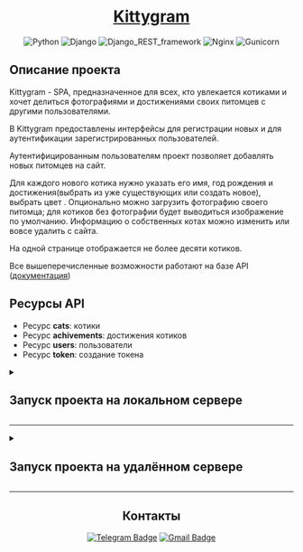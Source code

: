 <div align=center>
  
# [Kittygram](https://kittygramhostname.ddns.net/signin)

![Python](https://img.shields.io/badge/Python-3.9.10-blue)
![Django](https://img.shields.io/badge/Django-3.2.16-blue)
![Django_REST_framework](https://img.shields.io/badge/Django_REST_framework-3.12.4-blue)
![Nginx](https://img.shields.io/badge/Nginx-1.18.0-blue)
![Gunicorn](https://img.shields.io/badge/Gunicorn-20.1.0-blue)
</div>


## Описание проекта

Kittygram - SPA, предназначенное для всех, кто увлекается котиками и хочет делиться фотографиями и достижениями своих питомцев с другими пользователями. 

В Kittygram предоставлены интерфейсы для регистрации новых и для аутентификации зарегистрированных пользователей.

Аутентифицированным пользователям проект позволяет добавлять новых питомцев на сайт.

Для каждого нового котика нужно указать его имя, год рождения и достижения(выбрать из уже существующих или создать новое), выбрать цвет . Опционально можно загрузить фотографию своего питомца; для котиков без фотографии будет выводиться изображение по умолчанию.
Информацию о собственных котах можно изменить или вовсе удалить с сайта.

На одной странице отображается не более десяти котиков.

Все вышеперечисленные возможности работают на базе API ([документация](https://kittygramhostname.ddns.net/redoc/))

## Ресурсы API

* Ресурс **cats**: котики
* Ресурс **achivements**: достижения котиков
* Ресурс **users**: пользователи
* Ресурс **token**: создание токена


<details>
  <summary>
    <h2>Запуск проекта на локальном сервере</h2>
  </summary>

<details>
  <summary>
    <h3>Запуск бэкенда</h3>
  </summary>


> Для MacOs и Linux вместо python использовать python3

1. Клонировать репозиторий.
   ```
   $ git@github.com:dkushlevich/Practicum-by-Yandex-Python.git
   ```
2. Cоздать и активировать виртуальное окружение:
    ```
      $ cd 06_Kittygram/backend/
      $ python -m venv venv
    ```
    Для Windows:
    ```
      $ source venv/Scripts/activate
    ```
    Для MacOs/Linux:
    ```
      $ source venv/bin/activate
    ```
3. Установить зависимости:
    ```
    (venv) $ python -m pip install --upgrade pip
    (venv) $ pip install -r requirements.txt
    ```
4. Создать секретный ключ приложения:
    * Создать файл .env в папке ```/06_Kittygram/backend```
    * Сгенерировать секретный ключ с помощью команды:
        ```
        (venv) $ python -c 'from django.core.management.utils import get_random_secret_key; print(get_random_secret_key())'
        ```
    *  Записать полученный ключ в файл .env по принципу:
        ```
        SECRET_KEY=<Ваш секретный ключ>
        ```
        > Без пробелов и <>

5. Разрешить CORS:

    * Установить пакет django-cors-headers в виртуальном окружении:
        ```
        (venv) $ pip install django-cors-headers 
        ```
        
    *  Подключить его в settings.py:
        ```py
        INSTALLED_APPS = [
            ...
            'rest_framework',
            'corsheaders',
            ...
            ] 
        ```
    * В списке MIDDLEWARE (файл settings.py) зарегистрировать обработчик CorsMiddleware. Он должен быть размещён выше CommonMiddleware:
        ```py
        MIDDLEWARE = [
            ...
            'corsheaders.middleware.CorsMiddleware',
            'django.middleware.common.CommonMiddleware',
            ...
        ]
        ```
    * Разрешить обрабатывать запросы, приходящие c localhost:3000 для api/ (файл settings.py):
        
        ```py
            CORS_URLS_REGEX = r'^/api/.*$'
            CORS_ALLOWED_ORIGINS = [
                'http://localhost:3000',
            ] 
        ```

5. Выполнить миграции:
    ```
    (venv) $ python manage.py migrate
    ```

6. Загрузить статику
    ```
    (venv) $ python manage.py collectstatic
    (venv) $ python manage.py generateschema > static_backend/redoc.yaml
    ```
7. Запустить сервер:
    ```
    (venv) $ python manage.py runserver
    ```
После выполнения вышеперечисленных инструкций бэкенд проекта будет доступен по адресу http://127.0.0.1:8000/

> Подробная документация API доступна после запуска сервера по адресу http://127.0.0.1:8000/redoc/

</details>

---

<details>
  <summary>
    <h3>Подключение фронтенда</h3>
  </summary>

1. Разрешить CORS:

    * Установить пакет django-cors-headers в виртуальном окружении:
        ```
        (venv) $ pip install django-cors-headers 
        ```
        
    *  Подключить его в settings.py:
        ```py
        INSTALLED_APPS = [
            ...
            'rest_framework',
            'corsheaders',
            ...
            ] 
        ```
    * В списке MIDDLEWARE (файл settings.py) зарегистрировать обработчик CorsMiddleware. Он должен быть размещён выше CommonMiddleware:
        ```py
        MIDDLEWARE = [
            ...
        'corsheaders.middleware.CorsMiddleware',
        'django.middleware.common.CommonMiddleware',
        ...
        ]
        ```
    * Разрешить обрабатывать запросы, приходящие c localhost:3000 для api/ (файл settings.py):
        
        ```py
            CORS_URLS_REGEX = r'^/api/.*$'
            CORS_ALLOWED_ORIGINS = [
                'http://localhost:3000',
            ] 
        ```
2. Перейти в папку /06_Kittygram/frontend и установить зависимости:
    
    ```
        npm -i
    ```
3. Запустить проект: 
    
    ```
        npm run start
    ```
    После выполнения вышеперечисленных инструкций проект будет доступен по адресу http://localhost:3000
    </details>
 </details>

---

<details>
  <summary>
    <h2>Запуск проекта на удалённом сервере</h2>
  </summary>


1. Подключиться к удалённому серверу (Linux Ubuntu 22.04 с публичным ip):
   ```
   $ ssh -i путь_до_файла_с_SSH_ключом/название_файла_с_SSH_ключом_без_расширения login@ip
   ```

2. Клонировать репозиторий:
   ```
   $ git clone git@github.com:dkushlevich/Practicum-by-Yandex-Python.git
   ```
3. Cоздать и активировать виртуальное окружение:
    ```
      $ cd 06_Kittygram/backend/
      $ python -m venv venv
      $ source venv/bin/activate
    ```
4. Установить зависимости:
    ```
    (venv) $ python -m pip install --upgrade pip
    (venv) $ pip install -r requirements.txt
    ```
5. Создать секретный ключ приложения:
    * Создать файл .env в папке ```/06_Kittygram/backend```
    * Сгенерировать секретный ключ с помощью команды:
        ```
        (venv) $ python -c 'from django.core.management.utils import get_random_secret_key; print(get_random_secret_key())'
        ```
    *  Записать полученный ключ в файл .env по принципу:
        ```
        SECRET_KEY=<Ваш секретный ключ>
        ```
        > Без пробелов и <>

6. Выполнить миграции:
    ```
    (venv) $ python manage.py migrate
    ```

7. Установить Gunicorn:
    ```
    pip install gunicorn==20.1.0
    ```
8. Создать юнит для Gunicorn:
    ```
    sudo nano /etc/systemd/system/gunicorn_kittygram.service 
    ```
    Прописать
    ```
    [Unit]
    Description=gunicorn daemon 
    After=network.target 

    [Service]
    User=<Имя пользователя> 
    
    WorkingDirectory=<Путь к директории проекта>
    
    ExecStart=<директория-с-проектом>/<путь-до-gunicorn-в-виртуальном-окружении> --bind 0.0.0.0:8000 kyttygram_backend.wsgi
    
    [Install]
    WantedBy=multi-user.target
    ```

9. Запустить созданный юнит:
    ```
    sudo systemctl start gunicorn_kittygram     
    ```

10. Установить Nginx:
    ```
    sudo apt install nginx -y 
    ```
11. Настроить и запустить файрвол:
    ```
    sudo ufw allow 'Nginx Full'
    sudo ufw allow OpenSSH
    sudo ufw enable
    ```
12. Собрать статику фронтенд-приложения и скопировать её в системную директорию Nginx:

    * Перейти в директорию /06_Kittygram//frontend и выполнить команду:
        ```
            npm run build
        ```
        
    * Скопировать созданную папку в /var/www
        ```
        sudo cp -r /06_Kittygram//frontend/build/. /var/www/kittygram/ 
        ```
        
13. Прописать конфиг веб-сервера:
    ```
     sudo nano /etc/nginx/sites-enabled/default
    ```
    
    ```
    server {
        server_name kittygramhostname.ddns.net;
        server_tokens off;
        client_max_body_size 20M;

        location /media {
            autoindex on;
            alias /var/www/kittygram/media/;
        }

        location /admin/ {
            proxy_pass http://127.0.0.1:8000;
        }
    
        location /api/ {
            proxy_pass http://127.0.0.1:8000;
        }
    
        location /redoc/ {
            proxy_pass http://127.0.0.1:8000;
        }
    
        location / {
            root   /var/www/kittygram;
            index  index.html index.htm;
            try_files $uri /index.html;
        }
    }
    ```
14. Перезагрузить Nginx:
    ```
    sudo systemctl reload nginx
    ```
    
15. Собрать статику и перенести её в Nginx:
    ```
    (venv) $ python manage.py collectstatic
    (venv) $ python manage.py generateschema > static_backend/redoc.yaml
    ```
    ```
        sudo cp -r /infra_sprint1/backend/static_backend/. /var/www/kittygram/
    ```

16. Cоздать директорию media в директории /var/www/kittygram/
  
17. При необходимости настроить SSL-соединение.


> Подробная документация API доступна после запуска сервера по адресу http://<ваш IP/домен>/redoc/
  </details>

---

<div align=center>

## Контакты

[![Telegram Badge](https://img.shields.io/badge/-dkushlevich-blue?style=social&logo=telegram&link=https://t.me/dkushlevich)](https://t.me/dkushlevich) [![Gmail Badge](https://img.shields.io/badge/-dkushlevich@gmail.com-c14438?style=flat&logo=Gmail&logoColor=white&link=mailto:dkushlevich@gmail.com)](mailto:dkushlevich@gmail.com)

</div>

